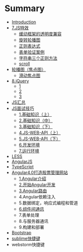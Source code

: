 # Summary

* [Introduction](README.md)
* [7.JS特效](7jste-xiao.md)
  * [缓动框架的透明度兼容](7jste-xiao/tou-ming-du-de-jian-rong.md)
  * [旋转轮播图](7jste-xiao/xuan-zhuan-lun-bo-tu.md)
  * [正则表达式](7jste-xiao/zheng-zai-biao-da-shi.md)
  * [表单验证案例](7jste-xiao/biao-dan-yan-zheng-an-li.md)
  * [字符串三个正则方法](7jste-xiao/zi-fu-chuan-san-ge-zheng-ze-fang-fa.md)
  * [scroll](7jste-xiao/scroll.md)
* [轮播图（焦点图）](lun-bo-tu-ff08-jiao-dian-tu-ff09.md)
  * [滑动焦点图](lun-bo-tu-ff08-jiao-dian-tu-ff09/hua-dong-jiao-dian-tu.md)
* [8.jQuery](8jquery.md)
  * [1](8jquery/1.md)
  * [2](8jquery/2.md)
  * [3](8jquery/3.md)
* [JS汇总](jshui-zong.md)
* [JS面试技巧](jsmian-shi-ji-qiao.md)
  * [1.基础知识（上）](jsmian-shi-ji-qiao/1ji-chu-zhi-shi-ff08-shang-ff09.md)
  * [2.基础知识（中）](jsmian-shi-ji-qiao/ji-chu-zhi-shi-ff08-zhong-ff09.md)
  * [3.基础知识（下）](jsmian-shi-ji-qiao/3.md)
  * [4.JS-WEB-API（上）](jsmian-shi-ji-qiao/4js-web-api.md)
  * [5.JS-WEB-API（下）](jsmian-shi-ji-qiao/5js-web-apiff08-xia-ff09.md)
  * [6.开发环境](jsmian-shi-ji-qiao/7kai-fa-huan-jing.md)
  * [7.运行环境](jsmian-shi-ji-qiao/7yun-xing-huan-jing.md)
* [LESS](less.md)
* [AngularJS](angularjs.md)
* [TypeScript](typescript.md)
* [Angular4.0打造股票管理网站](angular40da-zao-gu-piao-guan-li-wang-zhan.md)
  * [1.Angular介绍](angular40da-zao-gu-piao-guan-li-wang-zhan/1.md)
  * [2.开始Angular开发](angular40da-zao-gu-piao-guan-li-wang-zhan/2.md)
  * [3.Angular路由](angular40da-zao-gu-piao-guan-li-wang-zhan/3angularlu-you.md)
  * 4.Angular依赖注入
  * 5.数据绑定，响应式编程和管道
  * [6.组件间通讯](angular40da-zao-gu-piao-guan-li-wang-zhan/6angularzu-jian-jian-tong-xun.md)
  * 7.表单处理
  * 8.与服务器通讯
  * 9.构建和部署
* [Bootstrap](bootsrap.md)
* [sublime快捷键](sublimekuai-jie-jian.md)
* webstorm快捷键

